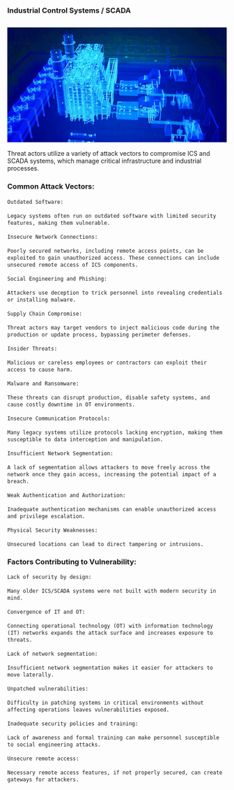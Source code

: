 ### Industrial Control Systems / SCADA
##

<p align="center">
  <img src=".img/scada.webp" />
</p>

Threat actors utilize a variety of attack vectors to compromise ICS and SCADA systems, which manage critical infrastructure and industrial processes.

### Common Attack Vectors:

    Outdated Software:

    Legacy systems often run on outdated software with limited security features, making them vulnerable.

    Insecure Network Connections:

    Poorly secured networks, including remote access points, can be exploited to gain unauthorized access. These connections can include unsecured remote access of ICS components.

    Social Engineering and Phishing:

    Attackers use deception to trick personnel into revealing credentials or installing malware.

    Supply Chain Compromise:

    Threat actors may target vendors to inject malicious code during the production or update process, bypassing perimeter defenses.

    Insider Threats:

    Malicious or careless employees or contractors can exploit their access to cause harm.

    Malware and Ransomware:

    These threats can disrupt production, disable safety systems, and cause costly downtime in OT environments.

    Insecure Communication Protocols:

    Many legacy systems utilize protocols lacking encryption, making them susceptible to data interception and manipulation.

    Insufficient Network Segmentation:

    A lack of segmentation allows attackers to move freely across the network once they gain access, increasing the potential impact of a breach.

    Weak Authentication and Authorization:

    Inadequate authentication mechanisms can enable unauthorized access and privilege escalation.

    Physical Security Weaknesses:

    Unsecured locations can lead to direct tampering or intrusions.

### Factors Contributing to Vulnerability:

    Lack of security by design:

    Many older ICS/SCADA systems were not built with modern security in mind.

    Convergence of IT and OT:

    Connecting operational technology (OT) with information technology (IT) networks expands the attack surface and increases exposure to threats.

    Lack of network segmentation:

    Insufficient network segmentation makes it easier for attackers to move laterally.

    Unpatched vulnerabilities:

    Difficulty in patching systems in critical environments without affecting operations leaves vulnerabilities exposed.

    Inadequate security policies and training:

    Lack of awareness and formal training can make personnel susceptible to social engineering attacks.

    Unsecure remote access:

    Necessary remote access features, if not properly secured, can create gateways for attackers.